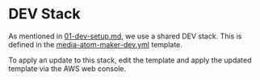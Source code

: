 # DEV Stack

As mentioned in [01-dev-setup.md](./01-dev-setup.md), we use a shared DEV stack.
This is defined in the [media-atom-maker-dev.yml](../cloudformation/media-atom-maker-dev.yml) template.

To apply an update to this stack, edit the template and apply the updated template via the AWS web console.
